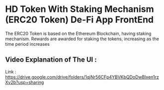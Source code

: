 # HD Token With Staking Mechanism (ERC20 Token) De-Fi App FrontEnd

The ERC20 Token is based on the Ethereum Blockchain, having staking mechanism. Rewards are awarded for staking the tokens, increasing as the time period increases

## Video Explanation of The UI : 
Link : https://drive.google.com/drive/folders/1qjNr56CFp4YBVKbQDoDwBlxen1rzXv2b?usp=sharing
